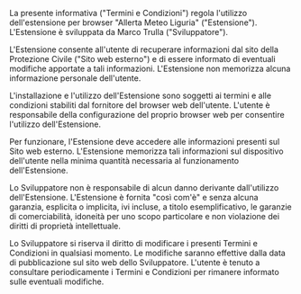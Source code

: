 La presente informativa ("Termini e Condizioni") regola l'utilizzo dell'estensione per browser "Allerta Meteo Liguria" ("Estensione"). L'Estensione è sviluppata da Marco Trulla ("Sviluppatore").

<ui-info-box header='Articolo 1 - Oggetto'>

L'Estensione consente all'utente di recuperare informazioni dal sito della Protezione Civile ("Sito web esterno") e di essere informato di eventuali modifiche apportate a tali informazioni. L'Estensione non memorizza alcuna informazione personale dell'utente.

</ui-info-box>

<ui-info-box header='Articolo 2 - Installazione e utilizzo'>

L'installazione e l'utilizzo dell'Estensione sono soggetti ai termini e alle condizioni stabiliti dal fornitore del browser web dell'utente. L'utente è responsabile della configurazione del proprio browser web per consentire l'utilizzo dell'Estensione.

</ui-info-box>

<ui-info-box header='Articolo 3 - Accesso alle informazioni'>

Per funzionare, l'Estensione deve accedere alle informazioni presenti sul Sito web esterno. L'Estensione memorizza tali informazioni sul dispositivo dell'utente nella minima quantità necessaria al funzionamento dell'Estensione.

</ui-info-box>

<ui-info-box header='Articolo 4 - Limitazione di responsabilità'>

Lo Sviluppatore non è responsabile di alcun danno derivante dall'utilizzo dell'Estensione. L'Estensione è fornita "così com'è" e senza alcuna garanzia, esplicita o implicita, ivi incluse, a titolo esemplificativo, le garanzie di comerciabilità, idoneità per uno scopo particolare e non violazione dei diritti di proprietà intellettuale.

</ui-info-box>

<ui-info-box header='Articolo 5 - Modifiche ai Termini e Condizioni'>

Lo Sviluppatore si riserva il diritto di modificare i presenti Termini e Condizioni in qualsiasi momento. Le modifiche saranno effettive dalla data di pubblicazione sul sito web dello Sviluppatore. L'utente è tenuto a consultare periodicamente i Termini e Condizioni per rimanere informato sulle eventuali modifiche.

</ui-info-box>
